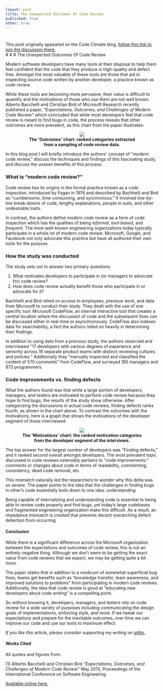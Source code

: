 ```yaml
---
layout: post
title: The Unexpected Outcomes Of Code Review
published: true
other: true
---
```

# 
<div class="lead">This post originally appeared on the Code Climate blog, <a href="http://blog.codeclimate.com/blog/2013/10/09/unexpected-outcomes-of-code-reviews">follow this link to join the discussion there.</a></div>
#  
#  
# The Unexpected Outcomes Of Code Review

Modern software developers have many tools at their disposal to help them feel confident that the code that they produce is high-quality and defect free. Amongst the most valuable of these tools are those that aid in inspecting source code written by another developer, a practice known as *code review*. 

While these tools are becoming more pervasive, their value is difficult to quantify and the motivations of those who use them are not well known. Alberto Bacchelli and Christian Bird of Microsoft Research recently published a paper, *"Expectations, Outcomes, and Challenges of Modern Code Review"* which concluded that while most developers feel that code review is meant to find bugs in code, the process reveals that other outcomes are more prevalent, as this chart from the paper illustrates:

<center>
<img src="https://dl.dropboxusercontent.com/u/1401061/20131014_blogcc_comments.png">
<br/>
<b>The 'Outcomes' chart: ranked categories extracted <br/>from a sampling of code review data.</b>
</center>

In this blog post I will briefly introduce the authors' concept of "modern code review," discuss the techniques and findings of this fascinating study, and discuss the unseen benefits of this process.

### What is “modern code review?”

Code review has its origins in the formal practice known as a *code inspection*, introduced by Fagan in 1976 and described by Bachhelli and Bird as "cumbersome, time-consuming, and synchronous." It involved line-by-line break-downs of code, lengthy explanations, people in suits, and other undesirable traits. 

In contrast, the authors define *modern code review* as a form of code inspection which has the qualities of being *informal*, *tool-based*, and *frequent*. The most well-known engineering organizations today typically participate in a whole lot of modern code review: Microsoft, Google, and Facebook not only advocate this practice but have all authored their own tools for the purpose.

### How the study was conducted

The study sets out to answer two primary questions:

1. What motivates developers to participate in (or managers to advocate for) code review?
2. How does code review actually benefit those who participate in or advocate for it?

Bachhelli and Bird relied on access to employees, previous work, and data from Microsoft to conduct their study. They dealt with the use of one specific tool: Microsoft CodeFlow, an internal interactive tool that creates a central location where the discussion of code and the subsequent fixes can be discussed either in real-time or asynchronously. CodeFlow also indexes data for searchability, a fact the authors relied on heavily in determining their findings.

In addition to using data from a previous study, the authors observed and interviewed "17 developers with various degrees of experience and seniority across 16 separate product teams with distinct reviewing cultures and policies." Additionally they "manually inspected and classified the content of 570 comments" from CodeFlow, and surveyed 165 managers and 873 programmers.

### Code improvements vs. finding defects

What the authors found was that while a large portion of developers, managers, and testers are motivated to perform code review because they hope to find bugs, the results of the study show otherwise. After categorizing the discussions in actual code reviews, finding defects ranks fourth, as shown in the chart above. To contrast the outcomes with the motivations, here is a graph that shows the motivations of the developer segment of those interviewed:

<center>
<img src="https://dl.dropboxusercontent.com/u/1401061/20131014_blogcc_motivation.png">
<br/>
<b>The 'Motivations' chart: the ranked motivation categories <br/>from the developer segment of the interviews.</b>
</center>

The top answer for the largest number of developers was "Finding defects," and it ranked second overall amongst developers. The most prevalent topic discussed in code reviews ostensibly pertains to "code improvements:” comments  or changes about code in terms of readability, commenting, consistency, dead code removal, etc. 

This mismatch naturally led the researchers to wonder why this delta was so severe. The paper points to the idea that the challenges in finding bugs in other’s code essentially boils down to one idea: *understanding.* 

Being capable of internalizing and understanding code is essential to being able to review code properly and find bugs, yet today’s large codebases and fragmented engineering organization make this difficult. As a result, an impedance mismatch is created that prevents decent overarching defect detection from occurring.

#### Conclusion

While there is a significant difference across the Microsoft organization between the expectations and outcomes of code review, this is not an entirely negative thing. Although we don’t seem to be getting the exact value from code reviews that we expect, we may be getting quite a bit more. 

The paper states that in addition to a modicum of somewhat superficial bug fixes, teams get benefits such as “knowledge transfer, team awareness, and improved solutions to problems" from participating in modern code reviews. Additionally, the idea that code review is good at "educating new developers about code writing” is a compelling point.

So without knowing it, developers, managers, and testers rely on code review for a wide variety of  purposes including communicating the design goals of implementations, enforcing style, and more. If we tweak our expectations and prepare for the inevitable outcomes, over time we can improve our code and use our tools to maximum effect.

*If you like this article, please consider supporting my writing on <a href="https://www.gittip.com/mrb_bk/">gittip.</a>*

#### Works Cited

All quotes and figures from:

[1] Alberto Bacchelli and Christian Bird *"Expectations, Outcomes, and Challenges of Modern Code Review"*  May 2013, Proceedings of the International Conference on Software Engineering.

<a href="http://research.microsoft.com/apps/pubs/default.aspx?id=180283">Available online here.</a>
